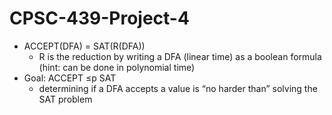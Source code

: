 # CPSC-439-Project-4

- ACCEPT(DFA) = SAT(R(DFA))
    - R is the reduction by writing a DFA (linear time) as a boolean formula (hint: can be done in polynomial time)
- Goal: ACCEPT ≤p SAT
    - determining if a DFA accepts a value is “no harder than” solving the SAT problem
